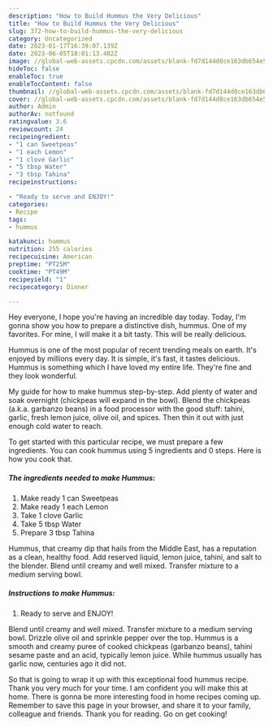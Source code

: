 ```yaml
---
description: "How to Build Hummus the Very Delicious"
title: "How to Build Hummus the Very Delicious"
slug: 372-how-to-build-hummus-the-very-delicious
category: Uncategorized
date: 2023-01-17T16:39:07.139Z
date: 2023-06-05T18:01:13.482Z
image: //global-web-assets.cpcdn.com/assets/blank-fd7d144d8ce163db654e5a02c40b08a2775adb7897d16e4062681dc7e1b2800f.png
hideToc: false
enableToc: true
enableTocContent: false
thumbnail: //global-web-assets.cpcdn.com/assets/blank-fd7d144d8ce163db654e5a02c40b08a2775adb7897d16e4062681dc7e1b2800f.png
cover: //global-web-assets.cpcdn.com/assets/blank-fd7d144d8ce163db654e5a02c40b08a2775adb7897d16e4062681dc7e1b2800f.png
author: Admin
authorAv: notfound
ratingvalue: 3.6
reviewcount: 24
recipeingredient:
- "1 can Sweetpeas"
- "1 each Lemon"
- "1 clove Garlic"
- "5 tbsp Water"
- "3 tbsp Tahina"
recipeinstructions:

- "Ready to serve and ENJOY!"
categories:
- Recipe
tags:
- hummus

katakunci: hummus 
nutrition: 255 calories
recipecuisine: American
preptime: "PT25M"
cooktime: "PT49M"
recipeyield: "1"
recipecategory: Dinner

---
```



Hey everyone, I hope you're having an incredible day today. Today, I'm gonna show you how to prepare a distinctive dish, hummus. One of my favorites. For mine, I will make it a bit tasty. This will be really delicious.

Hummus is one of the most popular of recent trending meals on earth. It's enjoyed by millions every day. It is simple, it's fast, it tastes delicious. Hummus is something which I have loved my entire life. They're fine and they look wonderful.

My guide for how to make hummus step-by-step. Add plenty of water and soak overnight (chickpeas will expand in the bowl). Blend the chickpeas (a.k.a. garbanzo beans) in a food processor with the good stuff: tahini, garlic, fresh lemon juice, olive oil, and spices. Then thin it out with just enough cold water to reach.


To get started with this particular recipe, we must prepare a few ingredients. You can cook hummus using 5 ingredients and 0 steps. Here is how you cook that.

<!--inarticleads1-->

##### The ingredients needed to make Hummus:

1. Make ready 1 can Sweetpeas
1. Make ready 1 each Lemon
1. Take 1 clove Garlic
1. Take 5 tbsp Water
1. Prepare 3 tbsp Tahina


Hummus, that creamy dip that hails from the Middle East, has a reputation as a clean, healthy food. Add reserved liquid, lemon juice, tahini, and salt to the blender. Blend until creamy and well mixed. Transfer mixture to a medium serving bowl. 

<!--inarticleads2-->

##### Instructions to make Hummus:


1. Ready to serve and ENJOY!

Blend until creamy and well mixed. Transfer mixture to a medium serving bowl. Drizzle olive oil and sprinkle pepper over the top. Hummus is a smooth and creamy puree of cooked chickpeas (garbanzo beans), tahini sesame paste and an acid, typically lemon juice. While hummus usually has garlic now, centuries ago it did not. 

So that is going to wrap it up with this exceptional food hummus recipe. Thank you very much for your time. I am confident you will make this at home. There is gonna be more interesting food in home recipes coming up. Remember to save this page in your browser, and share it to your family, colleague and friends. Thank you for reading. Go on get cooking!
